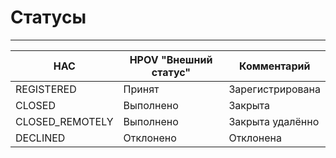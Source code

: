 # Статусы
----
НАС | HPOV "Внешний статус" | Комментарий
--|--|--
REGISTERED | Принят | Зарегистрирована
CLOSED  | Выполнено | Закрыта
CLOSED_REMOTELY | Выполнено | Закрыта удалённо
DECLINED | Отклонено | Отклонена

